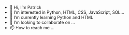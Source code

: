 - 👋 Hi, I’m Patrick
- 👀 I’m interested in Python, HTML, CSS, JavaScript, SQL...
- 🌱 I’m currently learning Python and HTML
- 💞️ I’m looking to collaborate on ...
- 📫 How to reach me ...

<!---
rodriguezpatrick/rodriguezpatrick is a ✨ special ✨ repository because its `README.md` (this file) appears on your GitHub profile.
You can click the Preview link to take a look at your changes.
--->
